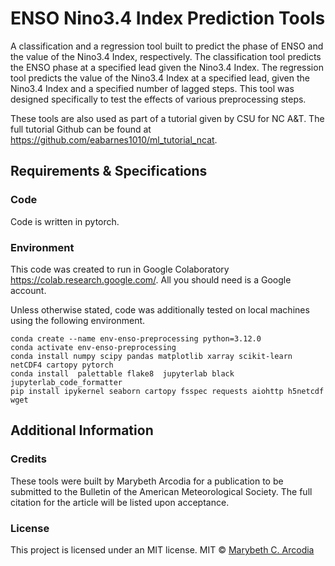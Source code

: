 # ENSO Nino3.4 Index Prediction Tools

A classification and a regression tool built to predict the phase of ENSO and the value of the Nino3.4 Index, respectively. The classification tool predicts the ENSO phase at a specified lead given the Nino3.4 Index. The regression tool predicts the value of the Nino3.4 Index at a specified lead, given the Nino3.4 Index and a specified number of lagged steps. This tool was designed specifically to test the effects of various preprocessing steps. 

These tools are also used as part of a tutorial given by CSU for NC A&T. The full tutorial Github can be found at <https://github.com/eabarnes1010/ml_tutorial_ncat>. 

## Requirements & Specifications

### Code

Code is written in pytorch.

### Environment

This code was created to run in Google Colaboratory <https://colab.research.google.com/>. All you should need is a Google account.

Unless otherwise stated, code was additionally tested on local machines using the following environment.
```
conda create --name env-enso-preprocessing python=3.12.0
conda activate env-enso-preprocessing
conda install numpy scipy pandas matplotlib xarray scikit-learn netCDF4 cartopy pytorch
conda install  palettable flake8  jupyterlab black jupyterlab_code_formatter
pip install ipykernel seaborn cartopy fsspec requests aiohttp h5netcdf wget
```

## Additional Information

### Credits

These tools were built by Marybeth Arcodia for a publication to be submitted to the Bulletin of the American Meteorological Society. The full citation for the article will be listed upon acceptance. 

### License

This project is licensed under an MIT license.
MIT © [Marybeth C. Arcodia](https://github.com/mbarcodia)
